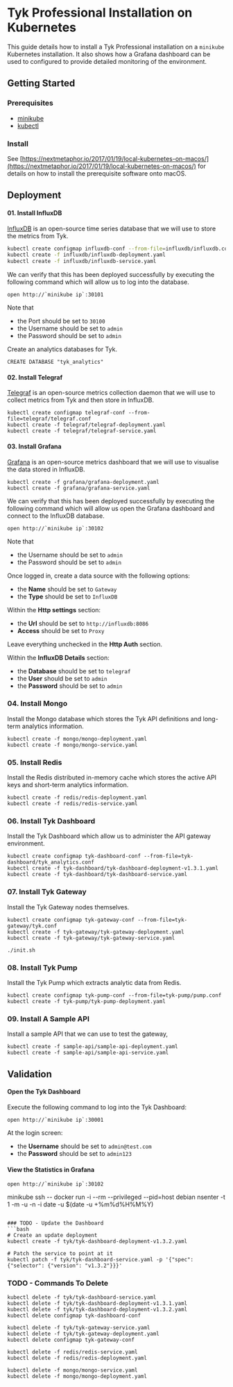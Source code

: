 # Tyk Professional Installation on Kubernetes
This guide details how to install a Tyk Professional installation on a `minikube` Kubernetes installation. It also shows how a Grafana dashboard can be used to configured to provide detailed monitoring of the environment.

## Getting Started

### Prerequisites
* [minikube](https://kubernetes.io/docs/getting-started-guides/minikube/)
* [kubectl](https://kubernetes.io/docs/tasks/tools/install-kubectl/)


### Install
See [https://nextmetaphor.io/2017/01/19/local-kubernetes-on-macos/](https://nextmetaphor.io/2017/01/19/local-kubernetes-on-macos/) for details on how to install the prerequisite software onto macOS.

## Deployment 
#### 01. Install InfluxDB
[InfluxDB](https://github.com/influxdata/influxdb) is an open-source time series database that we will use to store the metrics from Tyk. 
```bash
kubectl create configmap influxdb-conf --from-file=influxdb/influxdb.conf
kubectl create -f influxdb/influxdb-deployment.yaml
kubectl create -f influxdb/influxdb-service.yaml
```

We can verify that this has been deployed successfully by executing the following command which will allow us to log into the database.
```
open http://`minikube ip`:30101
```
Note that
* the Port should be set to `30100`
* the Username should be set to `admin`
* the Password should be set to `admin`

Create an analytics databases for Tyk.
```
CREATE DATABASE "tyk_analytics"
```


#### 02. Install Telegraf
[Telegraf](https://github.com/influxdata/telegraf) is an open-source metrics collection daemon that we will use to collect metrics from Tyk and then store in InfluxDB.
```
kubectl create configmap telegraf-conf --from-file=telegraf/telegraf.conf
kubectl create -f telegraf/telegraf-deployment.yaml
kubectl create -f telegraf/telegraf-service.yaml
```

#### 03. Install Grafana
[Grafana](https://github.com/grafana/grafana) is an open-source metrics dashboard that we will use to visualise the data stored in InfluxDB.
```
kubectl create -f grafana/grafana-deployment.yaml
kubectl create -f grafana/grafana-service.yaml
```

We can verify that this has been deployed successfully by executing the following command which will allow us open the Grafana dashboard and connect to the InfluxDB database.
```
open http://`minikube ip`:30102
```
Note that
* the Username should be set to `admin`
* the Password should be set to `admin`

Once logged in, create a data source with the following options:
* the **Name** should be set to `Gateway`
* the **Type** should be set to `InfluxDB`

Within the **Http settings** section:
* the **Url** should be set to `http://influxdb:8086`
* **Access** should be set to `Proxy`

Leave everything unchecked in the **Http Auth** section.

Within the **InfluxDB Details** section:
* the **Database** should be set to `telegraf`
* the **User** should be set to `admin`
* the **Password** should be set to `admin`

### 04. Install Mongo
Install the Mongo database which stores the Tyk API definitions and long-term analytics information.

```
kubectl create -f mongo/mongo-deployment.yaml
kubectl create -f mongo/mongo-service.yaml
```

### 05. Install Redis
Install the Redis distributed in-memory cache which stores the active API keys and short-term analytics information.

```
kubectl create -f redis/redis-deployment.yaml
kubectl create -f redis/redis-service.yaml
```

### 06. Install Tyk Dashboard
Install the Tyk Dashboard which allow us to administer the API gateway environment.
```
kubectl create configmap tyk-dashboard-conf --from-file=tyk-dashboard/tyk_analytics.conf
kubectl create -f tyk-dashboard/tyk-dashboard-deployment-v1.3.1.yaml
kubectl create -f tyk-dashboard/tyk-dashboard-service.yaml
```

### 07. Install Tyk Gateway
Install the Tyk Gateway nodes themselves.
```
kubectl create configmap tyk-gateway-conf --from-file=tyk-gateway/tyk.conf
kubectl create -f tyk-gateway/tyk-gateway-deployment.yaml
kubectl create -f tyk-gateway/tyk-gateway-service.yaml

./init.sh
```

### 08. Install Tyk Pump
Install the Tyk Pump which extracts analytic data from Redis.
```
kubectl create configmap tyk-pump-conf --from-file=tyk-pump/pump.conf
kubectl create -f tyk-pump/tyk-pump-deployment.yaml
```

### 09. Install A Sample API
Install a sample API that we can use to test the gateway,
```
kubectl create -f sample-api/sample-api-deployment.yaml
kubectl create -f sample-api/sample-api-service.yaml
```

## Validation

#### Open the Tyk Dashboard
Execute the following command to log into the Tyk Dashboard:
```
open http://`minikube ip`:30001
```
At the login screen:
* the **Username** should be set to `admin@test.com`
* the **Password** should be set to `admin123`


#### View the Statistics in Grafana
```
open http://`minikube ip`:30102
```
minikube ssh -- docker run -i --rm --privileged --pid=host debian nsenter -t 1 -m -u -n -i date -u $(date -u +%m%d%H%M%Y)
```

### TODO - Update the Dashboard
```bash
# Create an update deployment
kubectl create -f tyk/tyk-dashboard-deployment-v1.3.2.yaml

# Patch the service to point at it
kubectl patch -f tyk/tyk-dashboard-service.yaml -p '{"spec": {"selector": {"version": "v1.3.2"}}}'
```


### TODO - Commands To Delete
```
kubectl delete -f tyk/tyk-dashboard-service.yaml
kubectl delete -f tyk/tyk-dashboard-deployment-v1.3.1.yaml
kubectl delete -f tyk/tyk-dashboard-deployment-v1.3.2.yaml
kubectl delete configmap tyk-dashboard-conf

kubectl delete -f tyk/tyk-gateway-service.yaml
kubectl delete -f tyk/tyk-gateway-deployment.yaml
kubectl delete configmap tyk-gateway-conf

kubectl delete -f redis/redis-service.yaml
kubectl delete -f redis/redis-deployment.yaml

kubectl delete -f mongo/mongo-service.yaml
kubectl delete -f mongo/mongo-deployment.yaml
```